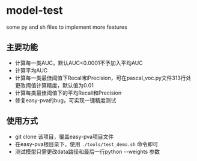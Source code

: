 # model-test
some py and sh files to implement more features

## 主要功能
* 计算每一类AUC，默认AUC<0.0001不予加入平均AUC
* 计算平均AUC
* 计算每一类最佳阈值下Recall和Precision，可在pascal_voc.py文件313行处更改阈值计算精度，默认值为0.01
* 计算每类最佳阈值下的平均Recall和Precision
* 修复easy-pva的bug，可实现一键精度测试

## 使用方式
* git clone 该项目，覆盖easy-pva项目文件
* 在easy-pva根目录下，使用 `./tools/test_demo.sh` 命令即可
* 测试模型只需更改data路径和最后一行python --weights 参数
